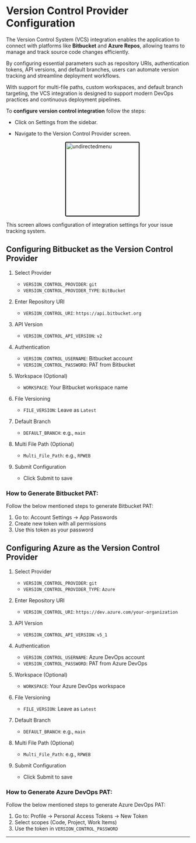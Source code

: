 # Version Control Provider Configuration
 
 The Version Control System (VCS) integration enables the application to connect with platforms like **Bitbucket** and **Azure Repos**, allowing teams to manage and track source code changes efficiently. 
 
 By configuring essential parameters such as repository URIs, authentication tokens, API versions, and default branches, users can automate version tracking and streamline deployment workflows.
 
With support for multi-file paths, custom workspaces, and default branch targeting, the VCS integration is designed to support modern DevOps practices and continuous deployment pipelines.

To **configure version control integration** follow the steps:
 
- Click on Settings from the sidebar.
- Navigate to the Version Control Provider screen.

    <div style="text-align: left;">
      <img src="./assets/version.png"
       alt="undirectedmenu"
       style="height: 200px; margin: auto; display: block; cursor: zoom-in;
              border: 2px solid #000000; border-radius: 4px;"
       onclick="this.style.height='400px'; this.style.cursor='zoom-out';"
       ondblclick="this.style.height='200px'; this.style.cursor='zoom-in';">
      </div>
 
This screen allows configuration of integration settings for your issue tracking system.

## Configuring Bitbucket as the Version Control Provider
 
1. Select Provider  
   - `VERSION_CONTROL_PROVIDER`: `git`  
   - `VERSION_CONTROL_PROVIDER_TYPE`: `BitBucket`
 
2. Enter Repository URI  
   - `VERSION_CONTROL_URI`: `https://api.bitbucket.org`
 
3. API Version  
   - `VERSION_CONTROL_API_VERSION`: `v2`
 
4. Authentication  
   - `VERSION_CONTROL_USERNAME`: Bitbucket account  
   - `VERSION_CONTROL_PASSWORD`: PAT from Bitbucket
 
5. Workspace (Optional)  
   - `WORKSPACE`: Your Bitbucket workspace name
 
6. File Versioning  
   - `FILE_VERSION`: Leave as `Latest`
 
7. Default Branch  
   - `DEFAULT_BRANCH`: e.g., `main`
 
8. Multi File Path (Optional)  
   - `Multi_File_Path`: e.g., `RPWEB`
 
9. Submit Configuration  
   - Click Submit to save

### How to Generate Bitbucket PAT:

Follow the below mentioned steps to generate Bitbucket PAT:

1. Go to: Account Settings → App Passwords
2. Create new token with all permissions
3. Use this token as your password

## Configuring Azure as the Version Control Provider
 
1. Select Provider  
   - `VERSION_CONTROL_PROVIDER`: `git`  
   - `VERSION_CONTROL_PROVIDER_TYPE`: `Azure`
 
2. Enter Repository URI  
   - `VERSION_CONTROL_URI`: `https://dev.azure.com/your-organization`
 
3. API Version  
   - `VERSION_CONTROL_API_VERSION`: `v5_1`
 
4. Authentication  
   - `VERSION_CONTROL_USERNAME`: Azure DevOps account  
   - `VERSION_CONTROL_PASSWORD`: PAT from Azure DevOps
 
5. Workspace (Optional)  
   - `WORKSPACE`: Your Azure DevOps workspace
 
6. File Versioning  
   - `FILE_VERSION`: Leave as `Latest`
 
7. Default Branch  
   - `DEFAULT_BRANCH`: e.g., `main`
 
8. Multi File Path (Optional)  
   - `Multi_File_Path`: e.g., `RPWEB`
 
9. Submit Configuration  
   - Click Submit to save

### How to Generate Azure DevOps PAT:

Follow the below mentioned steps to generate Azure DevOps PAT:

1. Go to: Profile → Personal Access Tokens → New Token
2. Select scopes (Code, Project, Work Items)
3. Use the token in `VERSION_CONTROL_PASSWORD`

---
<br>